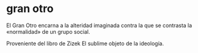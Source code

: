 # gran otro
El Gran Otro encarna a la alteridad imaginada contra la que se contrasta la «normalidad» de un grupo social.

Proveniente del libro de Zizek El sublime objeto de la ideología.
